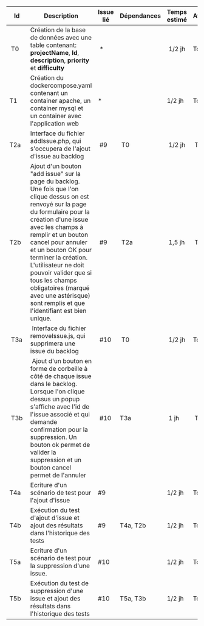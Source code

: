 | Id  | Description | Issue lié | Dépendances | Temps estimé | Avancement |
| --- | ----------- | --------- | ----------- | ------------ | ---------- |
| T0 | Création de la base de données avec une table contenant:</br> **projectName**, **Id**, **description**, **priority** et **difficulty**</br>   | * |  | 1/2 jh | To do |
| T1 |  Création du dockercompose.yaml contenant un container apache, un container mysql et un container avec l'application web | * |  |  1/2 jh |  To do |
| T2a | Interface du fichier addIssue.php, qui s'occupera de l'ajout d'issue au backlog | #9 | T0 | 1/2 jh | To do |
| T2b | Ajout d'un bouton "add issue" sur la page du backlog. Une fois que l'on clique dessus on est renvoyé sur la page du formulaire pour la création d'une issue avec les champs à remplir et un bouton cancel pour annuler et un bouton OK pour terminer la création. L'utilisateur ne doit pouvoir valider que si tous les champs obligatoires (marqué avec une astérisque) sont remplis et que l'identifiant est bien unique.| #9 | T2a| 1,5 jh | To do |
| T3a | Interface du fichier removeIssue.js, qui supprimera une issue du backlog | #10 | T0 | 1/2 jh | To do |
| T3b | Ajout d'un bouton en forme de corbeille à côté de chaque issue dans le backlog. Lorsque l'on clique dessus un popup s'affiche avec l'id de l'issue associé et qui demande confirmation pour la suppression. Un bouton ok permet de valider la suppression et un bouton cancel permet de l'annuler | #10 |T3a| 1 jh | To do |
| T4a | Ecriture d'un scénario de test pour l'ajout d'issue | #9 |  | 1/2 jh | To do |
| T4b | Exécution du test d'ajout d'issue  et ajout des résultats dans l'historique des tests| #9 | T4a, T2b| 1/2 jh | To do |
| T5a | Ecriture d'un scénario de test pour la suppression d'une issue. | #10 |  | 1/2 jh | To do |
| T5b | Exécution du test de suppression d'une issue et ajout des résultats dans l'historique des tests | #10 | T5a, T3b| 1/2 jh | To do |
